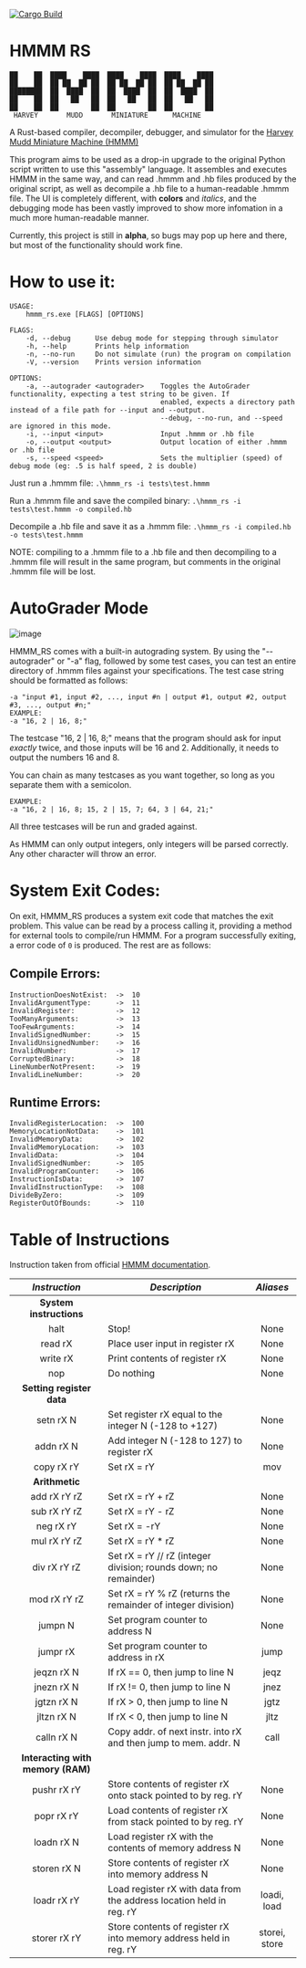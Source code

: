 [![Cargo Build](https://github.com/IonImpulse/HMMM-Rust/actions/workflows/rust.yml/badge.svg)](https://github.com/IonImpulse/HMMM-Rust/actions/workflows/rust.yml)
# HMMM RS
```
██    ██  ████    ████  ████    ████  ████    ████
██    ██  ██ ██  ██ ██  ██ ██  ██ ██  ██ ██  ██ ██
████████  ██  ████  ██  ██  ████  ██  ██  ████  ██
██    ██  ██   ██   ██  ██   ██   ██  ██   ██   ██
██    ██  ██        ██  ██        ██  ██        ██
 HARVEY       MUDD       MINIATURE      MACHINE
```
A Rust-based compiler, decompiler, debugger, and simulator for the [Harvey Mudd Miniature Machine (HMMM)](https://www.cs.hmc.edu/~cs5grad/cs5/hmmm/documentation/documentation.html)

This program aims to be used as a drop-in upgrade to the original Python script written to use this "assembly" language. 
It assembles and executes HMMM in the same way, and can read .hmmm and .hb files produced by the original script, as well as decompile a .hb file to a human-readable .hmmm file.
The UI is completely different, with **colors** and *italics*, and the debugging mode has been vastly improved to show more infomation in a much more human-readable manner.

Currently, this project is still in **alpha**, so bugs may pop up here and there, but most of the functionality should work fine.

# How to use it:
```
USAGE:
    hmmm_rs.exe [FLAGS] [OPTIONS]

FLAGS:
    -d, --debug      Use debug mode for stepping through simulator
    -h, --help       Prints help information
    -n, --no-run     Do not simulate (run) the program on compilation
    -V, --version    Prints version information

OPTIONS:
    -a, --autograder <autograder>    Toggles the AutoGrader functionality, expecting a test string to be given. If
                                     enabled, expects a directory path instead of a file path for --input and --output.
                                     --debug, --no-run, and --speed are ignored in this mode.
    -i, --input <input>              Input .hmmm or .hb file
    -o, --output <output>            Output location of either .hmmm or .hb file
    -s, --speed <speed>              Sets the multiplier (speed) of debug mode (eg: .5 is half speed, 2 is double)
```

Just run a .hmmm file: `.\hmmm_rs -i tests\test.hmmm`

Run a .hmmm file and save the compiled binary: `.\hmmm_rs -i tests\test.hmmm -o compiled.hb`

Decompile a .hb file and save it as a .hmmm file: `.\hmmm_rs -i compiled.hb -o tests\test.hmmm`

NOTE: compiling to a .hmmm file to a .hb file and then decompiling to a .hmmm file will result in the same program, but comments in the original .hmmm file will be lost.

# AutoGrader Mode
![image](https://user-images.githubusercontent.com/24578597/129251194-8b3e720e-2311-41a7-b5e6-f2cef88d99b1.png)


HMMM_RS comes with a built-in autograding system. By using the "--autograder" or "-a" flag, followed by some test cases, you can test an entire directory of
.hmmm files against your specifications. The test case string should be formatted as follows:
```
-a "input #1, input #2, ..., input #n | output #1, output #2, output #3, ..., output #n;"
EXAMPLE:
-a "16, 2 | 16, 8;"
```

The testcase "16, 2 | 16, 8;" means that the program should ask for input *exactly* twice, and those inputs will be 16 and 2. Additionally, it needs to output the numbers 16 and 8.

You can chain as many testcases as you want together, so long as you separate them with a semicolon.
```
EXAMPLE:
-a "16, 2 | 16, 8; 15, 2 | 15, 7; 64, 3 | 64, 21;"
```
All three testcases will be run and graded against.

As HMMM can only output integers, only integers will be parsed correctly. Any other character will throw an error.

# System Exit Codes:
On exit, HMMM_RS produces a system exit code that matches the exit problem. This value can be read by a process calling it, providing a method for external tools to compile/run HMMM. For a program successfully exiting, a error code of `0` is produced. The rest are as follows:
## Compile Errors:
```
InstructionDoesNotExist:  ->  10
InvalidArgumentType:      ->  11
InvalidRegister:          ->  12
TooManyArguments:         ->  13
TooFewArguments:          ->  14
InvalidSignedNumber:      ->  15
InvalidUnsignedNumber:    ->  16
InvalidNumber:            ->  17
CorruptedBinary:          ->  18
LineNumberNotPresent:     ->  19
InvalidLineNumber:        ->  20
```
## Runtime Errors:
```
InvalidRegisterLocation:  ->  100
MemoryLocationNotData:    ->  101
InvalidMemoryData:        ->  102
InvalidMemoryLocation:    ->  103
InvalidData:              ->  104
InvalidSignedNumber:      ->  105
InvalidProgramCounter:    ->  106
InstructionIsData:        ->  107
InvalidInstructionType:   ->  108
DivideByZero:             ->  109
RegisterOutOfBounds:      ->  110
```

# Table of Instructions
Instruction taken from official [HMMM documentation](https://www.cs.hmc.edu/~cs5grad/cs5/hmmm/documentation/documentation.html).

|        ***Instruction***            | ***Description***                                                          |    ***Aliases***    |
|:-----------------------------:|----------------------------------------------------------------------|:-------------:|
| **System instructions**           |                                                                      |               |
| halt                          | Stop!                                                                | None          |
| read rX                       | Place user input in register rX                                      | None          |
| write rX                      | Print contents of register rX                                        | None          |
| nop                           | Do nothing                                                           | None          |
| **Setting register data**         |                                                                      |               |
| setn rX N                     | Set register rX equal to the integer N (-128 to +127)                | None          |
| addn rX N                     | Add integer N (-128 to 127) to register rX                           | None          |
| copy rX rY                    | Set rX = rY                                                          | mov           |
| **Arithmetic**                    |                                                                      |               |
| add rX rY rZ                  | Set rX = rY + rZ                                                     | None          |
| sub rX rY rZ                  | Set rX = rY - rZ                                                     | None          |
| neg rX rY                     | Set rX = -rY                                                         | None          |
| mul rX rY rZ                  | Set rX = rY * rZ                                                     | None          |
| div rX rY rZ                  | Set rX = rY // rZ (integer division; rounds down; no remainder)      | None          |
| mod rX rY rZ                  | Set rX = rY % rZ (returns the remainder of integer division)         | None          |
| jumpn N                       | Set program counter to address N                                     | None          |
| jumpr rX                      | Set program counter to address in rX                                 | jump          |
| jeqzn rX N                    | If rX == 0, then jump to line N                                      | jeqz          |
| jnezn rX N                    | If rX != 0, then jump to line N                                      | jnez          |
| jgtzn rX N                    | If rX > 0, then jump to line N                                       | jgtz          |
| jltzn rX N                    | If rX < 0, then jump to line N                                       | jltz          |
| calln rX N                    | Copy addr. of next instr. into rX and then jump to mem. addr. N      | call          |
| **Interacting with memory (RAM)** |                                                                      |               |
| pushr rX rY                   | Store contents of register rX onto stack pointed to by reg. rY       | None          |
| popr rX rY                    | Load contents of register rX from stack pointed to by reg. rY        | None          |
| loadn rX N                    | Load register rX with the contents of memory address N               | None          |
| storen rX N                   | Store contents of register rX into memory address N                  | None          |
| loadr rX rY                   | Load register rX with data from the address location held in reg. rY | loadi, load   |
| storer rX rY                  | Store contents of register rX into memory address held in reg. rY    | storei, store |
